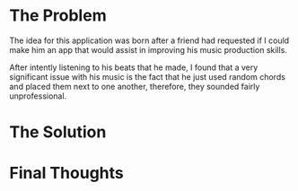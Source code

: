 # The Problem
The idea for this application was born after a friend had requested if I could make him an app that would assist in improving his music production skills. 

After intently listening to his beats that he made, I found that a very significant issue with his music is the fact that he just used random chords and placed them next to one another, therefore, they sounded fairly unprofessional.

# The Solution

# Final Thoughts
